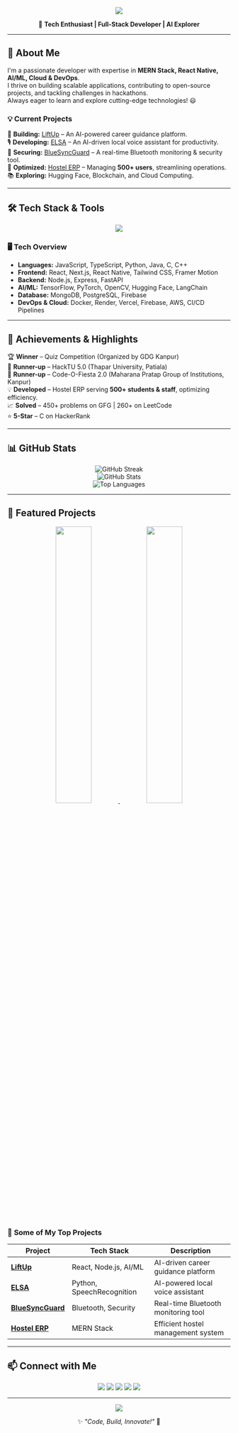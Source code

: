 <p align="center">
  <img src="https://capsule-render.vercel.app/api?type=waving&color=0:00FF66,100:8A2BE2&height=200&section=header&text=Hi%20there,%20I'm%20Abhiraj%20Dixit!%20👋&fontSize=40&fontColor=ffffff&animation=fadeIn" />
</p>

<p align="center">
  🚀 <strong>Tech Enthusiast | Full-Stack Developer | AI Explorer</strong>
</p>

---

## 🚀 About Me  

I'm a passionate developer with expertise in **MERN Stack, React Native, AI/ML, Cloud & DevOps**.  
I thrive on building scalable applications, contributing to open-source projects, and tackling challenges in hackathons.  
Always eager to learn and explore cutting-edge technologies! 😃  

### 💡 **Current Projects**  
🔭 **Building:** [LiftUp](#) – An AI-powered career guidance platform.  
🎙 **Developing:** [ELSA](#) – An AI-driven local voice assistant for productivity.  
🔵 **Securing:** [BlueSyncGuard](#) – A real-time Bluetooth monitoring & security tool.  
🏢 **Optimized:** [Hostel ERP](#) – Managing **500+ users**, streamlining operations.  
📚 **Exploring:** Hugging Face, Blockchain, and Cloud Computing.  

---

## 🛠 Tech Stack & Tools  

<p align="center">
  <img src="https://skillicons.dev/icons?i=js,ts,py,java,cpp,react,nextjs,nodejs,express,prisma,mongodb,git,github,tailwind,postman,docker,aws,vercel" />
</p>

### 🖥 **Tech Overview**
- **Languages:** JavaScript, TypeScript, Python, Java, C, C++  
- **Frontend:** React, Next.js, React Native, Tailwind CSS, Framer Motion  
- **Backend:** Node.js, Express, FastAPI  
- **AI/ML:** TensorFlow, PyTorch, OpenCV, Hugging Face, LangChain  
- **Database:** MongoDB, PostgreSQL, Firebase  
- **DevOps & Cloud:** Docker, Render, Vercel, Firebase, AWS, CI/CD Pipelines  

---

## 🌟 Achievements & Highlights  

🏆 **Winner** – Quiz Competition (Organized by GDG Kanpur)  
🥈 **Runner-up** – HackTU 5.0 (Thapar University, Patiala)  
🥈 **Runner-up** – Code-O-Fiesta 2.0 (Maharana Pratap Group of Institutions, Kanpur)  
💡 **Developed** – Hostel ERP serving **500+ students & staff**, optimizing efficiency.  
📈 **Solved** – 450+ problems on GFG | 260+ on LeetCode  
⭐ **5-Star** – C on HackerRank  

---

## 📊 GitHub Stats  

<p align="center">
  <img src="https://github-readme-streak-stats.herokuapp.com/?user=Aabhiraj412&theme=radical" alt="GitHub Streak" />
  <br/>
  <img src="https://github-readme-stats.vercel.app/api?username=Aabhiraj412&show_icons=true&theme=radical" alt="GitHub Stats" />
  <br/>
  <img src="https://github-readme-stats.vercel.app/api/top-langs/?username=Aabhiraj412&layout=compact&theme=radical" alt="Top Languages" />
</p>

---

## 🎨 Featured Projects  

<p align="center">
  <a href="#">
    <img src="https://github.com/Aabhiraj412/LiftUp/assets/placeholder.jpg" width="40%" />
  </a>
  <a href="#">
    <img src="https://github.com/Aabhiraj412/ELSA/assets/placeholder.jpg" width="40%" />
  </a>
</p>

### 🚀 **Some of My Top Projects**
| Project | Tech Stack | Description |
|---------|-----------|-------------|
| **[LiftUp](#)** | React, Node.js, AI/ML | AI-driven career guidance platform |
| **[ELSA](#)** | Python, SpeechRecognition | AI-powered local voice assistant |
| **[BlueSyncGuard](#)** | Bluetooth, Security | Real-time Bluetooth monitoring tool |
| **[Hostel ERP](#)** | MERN Stack | Efficient hostel management system |

---

## 📫 Connect with Me  

<p align="center">
  <a href="https://portfolio-delta-ashen-42.vercel.app/"><img src="https://img.shields.io/badge/Portfolio-%23000000.svg?&style=for-the-badge&logo=vercel&logoColor=white" /></a>
  <a href="mailto:abhirajdixit412@gmail.com"><img src="https://img.shields.io/badge/Email-%23D14836.svg?&style=for-the-badge&logo=gmail&logoColor=white" /></a>
  <a href="https://www.linkedin.com/in/abhiraj-dixit-960a50244/"><img src="https://img.shields.io/badge/LinkedIn-%230077B5.svg?&style=for-the-badge&logo=linkedin&logoColor=white" /></a>
  <a href="https://github.com/Aabhiraj412"><img src="https://img.shields.io/badge/GitHub-%23121011.svg?&style=for-the-badge&logo=github&logoColor=white" /></a>
  <a href="https://x.com/AbhirajDixit11"><img src="https://img.shields.io/badge/X-%231DA1F2.svg?&style=for-the-badge&logo=Twitter&logoColor=white" /></a>
</p>

---

<p align="center">
  <img src="https://capsule-render.vercel.app/api?type=waving&color=0:8A2BE2,100:00FF66&height=150&section=footer"/>
</p>

<p align="center">✨ <em>"Code, Build, Innovate!"</em> 🚀</p>


